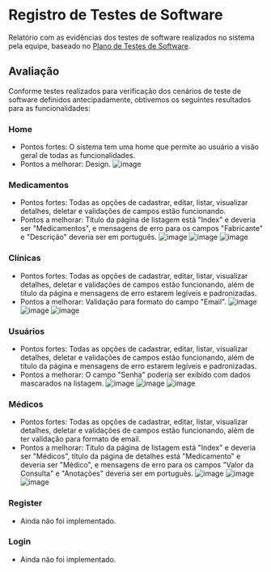 # Registro de Testes de Software

Relatório com as evidências dos testes de software realizados no sistema pela equipe, baseado no <a href="08-Plano de Testes de Software.md"> Plano de Testes de Software</a>.

## Avaliação

Conforme testes realizados para verificação dos cenários de teste de software definidos antecipadamente, obtivemos os seguintes resultados para as funcionalidades:

### Home
- Pontos fortes: O sistema tem uma home que permite ao usuário a visão geral de todas as funcionalidades.
- Pontos a melhorar: Design.
![image](https://github.com/ICEI-PUC-Minas-PMV-ADS/pmv-ads-2023-2-e2-proj-int-t1-time5-medorganizer/assets/99828297/c49a645e-92cd-4eb3-9d58-33ffeeae52a5)

### Medicamentos
- Pontos fortes: Todas as opções de cadastrar, editar, listar, visualizar detalhes, deletar e validações de campos estão funcionando.
- Pontos a melhorar: Título da página de listagem está "Index" e deveria ser "Medicamentos", e mensagens de erro para os campos "Fabricante" e "Descrição" deveria ser em português.
![image](https://github.com/ICEI-PUC-Minas-PMV-ADS/pmv-ads-2023-2-e2-proj-int-t1-time5-medorganizer/assets/99828297/d01c1465-dac4-4f8c-8190-c43f6098c08e)
![image](https://github.com/ICEI-PUC-Minas-PMV-ADS/pmv-ads-2023-2-e2-proj-int-t1-time5-medorganizer/assets/99828297/1241b280-4f01-47a1-8d76-76b12e501efc)
![image](https://github.com/ICEI-PUC-Minas-PMV-ADS/pmv-ads-2023-2-e2-proj-int-t1-time5-medorganizer/assets/99828297/7a995963-0e35-4ed9-987b-6912f03a0834)

### Clínicas
- Pontos fortes: Todas as opções de cadastrar, editar, listar, visualizar detalhes, deletar e validações de campos estão funcionando, além de título da página e mensagens de erro estarem legíveis e padronizadas.
- Pontos a melhorar: Validação para formato do campo "Email".
![image](https://github.com/ICEI-PUC-Minas-PMV-ADS/pmv-ads-2023-2-e2-proj-int-t1-time5-medorganizer/assets/99828297/d26a3e43-7fe1-457a-8527-3baecb19d4c7)
![image](https://github.com/ICEI-PUC-Minas-PMV-ADS/pmv-ads-2023-2-e2-proj-int-t1-time5-medorganizer/assets/99828297/5d4fc27d-e33d-4f88-a360-09fddaaf6e50)
![image](https://github.com/ICEI-PUC-Minas-PMV-ADS/pmv-ads-2023-2-e2-proj-int-t1-time5-medorganizer/assets/99828297/030ef4a8-b88f-4388-8d99-6846adc993d3)

### Usuários
- Pontos fortes: Todas as opções de cadastrar, editar, listar, visualizar detalhes, deletar e validações de campos estão funcionando, além de título da página e mensagens de erro estarem legíveis e padronizadas.
- Pontos a melhorar: O campo "Senha" poderia ser exibido com dados mascarados na listagem.
![image](https://github.com/ICEI-PUC-Minas-PMV-ADS/pmv-ads-2023-2-e2-proj-int-t1-time5-medorganizer/assets/99828297/1dc86c3d-424f-4309-ba2b-4c2192507b6d)
![image](https://github.com/ICEI-PUC-Minas-PMV-ADS/pmv-ads-2023-2-e2-proj-int-t1-time5-medorganizer/assets/99828297/ce699f87-5a09-4391-8609-9b4a832bb564)
![image](https://github.com/ICEI-PUC-Minas-PMV-ADS/pmv-ads-2023-2-e2-proj-int-t1-time5-medorganizer/assets/99828297/698f5638-80ae-496c-a0bc-3e790079efb3)

### Médicos
- Pontos fortes: Todas as opções de cadastrar, editar, listar, visualizar detalhes, deletar e validações de campos estão funcionando, além de ter validação para formato de email.
- Pontos a melhorar: Título da página de listagem está "Index" e deveria ser "Médicos", título da página de detalhes está "Medicamento" e deveria ser "Médico", e mensagens de erro para os campos "Valor da Consulta" e "Anotações" deveria ser em português.
![image](https://github.com/ICEI-PUC-Minas-PMV-ADS/pmv-ads-2023-2-e2-proj-int-t1-time5-medorganizer/assets/99828297/5fad8201-de47-4712-a8a7-78a137e57f93)
![image](https://github.com/ICEI-PUC-Minas-PMV-ADS/pmv-ads-2023-2-e2-proj-int-t1-time5-medorganizer/assets/99828297/72c04398-9678-4db7-8579-c15820166bd3)
![image](https://github.com/ICEI-PUC-Minas-PMV-ADS/pmv-ads-2023-2-e2-proj-int-t1-time5-medorganizer/assets/99828297/e88e29a2-cd2a-4ff9-a200-c00553aa4cce)

### Register
- Ainda não foi implementado.
  
### Login
- Ainda não foi implementado.
